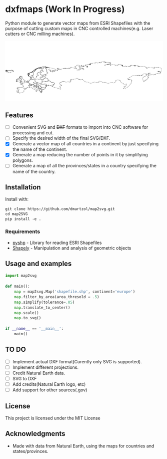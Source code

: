# dxfmaps (Work In Progress)

Python module to generate vector maps from ESRI Shapefiles with the purpose of cutting custom maps in CNC controlled machines(e.g. Laser cutters or CNC milling machines).

![Example](https://github.com/dmartzol/dmartzol.github.io/raw/master/images/europe/europe.png)

## Features

- [ ] Convenient SVG and <del>DXF</del> formats to import into CNC software for processing and cut.
- [ ] Specify the desired width of the final SVG/DXF.
- [x] Generate a vector map of all countries in a continent by just specifying the name of the continent.
- [x] Generate a map reducing the number of points in it by simplifying polygons.
- [ ] Generate a map of all the provinces/states in a country specifying the name of the country.

## Installation

Install with:

```
git clone https://github.com/dmartzol/map2svg.git
cd map2SVG
pip install -e .
```


### Requirements

* [pyshp](https://github.com/GeospatialPython/pyshp) - Library for reading ESRI Shapefiles
* [Shapely](https://github.com/Toblerity/Shapely) - Manipulation and analysis of geometric objects

## Usage and examples
```python
import map2svg

def main():
    map = map2svg.Map('shapefile.shp', continent='europe')
    map.filter_by_area(area_thresold = .5)
    map.simplify(tolerance=.05)
    map.translate_to_center()
    map.scale()
    map.to_svg()

if __name__ == '__main__':
    main()
```

## TO DO
- [ ] Implement actual DXF format(Curently only SVG is supported).
- [ ] Implement different projections.
- [ ] Credit Natural Earth data.
- [ ] SVG to DXF
- [ ] Add credits(Natural Earth logo, etc)
- [ ] Add support for other sources(.gov)

## License

This project is licensed under the MIT License

## Acknowledgments

*  Made with data from Natural Earth, using the maps for countries and states/provinces.
